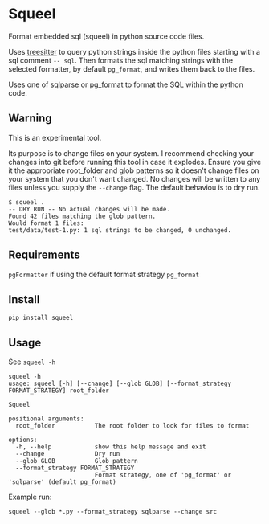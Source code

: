 # Squeel

Format embedded sql (squeel) in python source code files.

Uses [treesitter](https://github.com/tree-sitter/tree-sitter) to query python strings inside the python files starting with a sql comment `-- sql`. Then formats the sql matching strings with the selected formatter, by default `pg_format`, and writes them back to the files.

Uses one of [sqlparse](https://github.com/andialbrecht/sqlparse) or [pg_format](https://github.com/darold/pgFormatter) to format the SQL within the python code.

## Warning

This is an experimental tool.

Its purpose is to change files on your system. I recommend checking your changes into git before running this tool in case it explodes. Ensure you give it the appropriate root_folder and glob patterns so it doesn't change files on your system that you don't want changed. No changes will be written to any files unless you supply the `--change` flag. The default behaviou is to dry run.

```
$ squeel .      
-- DRY RUN -- No actual changes will be made.
Found 42 files matching the glob pattern.
Would format 1 files:
test/data/test-1.py: 1 sql strings to be changed, 0 unchanged.
```

## Requirements

`pgFormatter` if using the default format strategy `pg_format`

## Install

`pip install squeel`

## Usage

See `squeel -h`

```
squeel -h
usage: squeel [-h] [--change] [--glob GLOB] [--format_strategy FORMAT_STRATEGY] root_folder

Squeel

positional arguments:
  root_folder           The root folder to look for files to format

options:
  -h, --help            show this help message and exit
  --change              Dry run
  --glob GLOB           Glob pattern
  --format_strategy FORMAT_STRATEGY
                        Format strategy, one of 'pg_format' or 'sqlparse' (default pg_format)
```

Example run:

```
squeel --glob *.py --format_strategy sqlparse --change src
```

